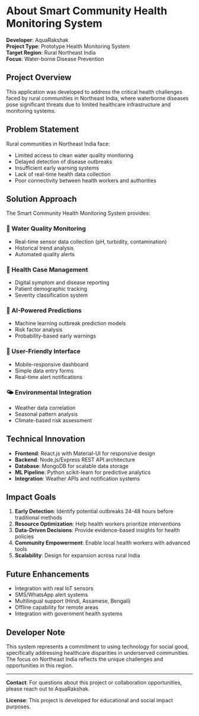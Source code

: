 # About Smart Community Health Monitoring System

**Developer**: AquaRakshak  
**Project Type**: Prototype Health Monitoring System  
**Target Region**: Rural Northeast India  
**Focus**: Water-borne Disease Prevention  

## Project Overview

This application was developed to address the critical health challenges faced by rural communities in Northeast India, where waterborne diseases pose significant threats due to limited healthcare infrastructure and monitoring systems.

## Problem Statement

Rural communities in Northeast India face:
- Limited access to clean water quality monitoring
- Delayed detection of disease outbreaks
- Insufficient early warning systems
- Lack of real-time health data collection
- Poor connectivity between health workers and authorities

## Solution Approach

The Smart Community Health Monitoring System provides:

### 🌊 Water Quality Monitoring
- Real-time sensor data collection (pH, turbidity, contamination)
- Historical trend analysis
- Automated quality alerts

### 🏥 Health Case Management
- Digital symptom and disease reporting
- Patient demographic tracking
- Severity classification system

### 🤖 AI-Powered Predictions
- Machine learning outbreak prediction models
- Risk factor analysis
- Probability-based early warnings

### 📱 User-Friendly Interface
- Mobile-responsive dashboard
- Simple data entry forms
- Real-time alert notifications

### 🌤️ Environmental Integration
- Weather data correlation
- Seasonal pattern analysis
- Climate-based risk assessment

## Technical Innovation

- **Frontend**: React.js with Material-UI for responsive design
- **Backend**: Node.js/Express REST API architecture
- **Database**: MongoDB for scalable data storage
- **ML Pipeline**: Python scikit-learn for predictive analytics
- **Integration**: Weather APIs and notification systems

## Impact Goals

1. **Early Detection**: Identify potential outbreaks 24-48 hours before traditional methods
2. **Resource Optimization**: Help health workers prioritize interventions
3. **Data-Driven Decisions**: Provide evidence-based insights for health policies
4. **Community Empowerment**: Enable local health workers with advanced tools
5. **Scalability**: Design for expansion across rural India

## Future Enhancements

- Integration with real IoT sensors
- SMS/WhatsApp alert systems
- Multilingual support (Hindi, Assamese, Bengali)
- Offline capability for remote areas
- Integration with government health systems

## Developer Note

This system represents a commitment to using technology for social good, specifically addressing healthcare disparities in underserved communities. The focus on Northeast India reflects the unique challenges and opportunities in this region.

---

**Contact**: For questions about this project or collaboration opportunities, please reach out to AquaRakshak.

**License**: This project is developed for educational and social impact purposes.